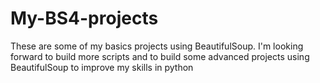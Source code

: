 # My-BS4-projects

These are some of my basics projects using  BeautifulSoup. I'm looking forward to build more scripts and to build some advanced projects using BeautifulSoup to improve my skills in python
